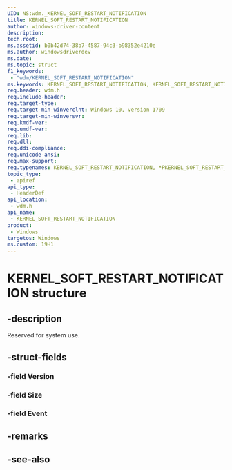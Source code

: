 ```yaml
---
UID: NS:wdm._KERNEL_SOFT_RESTART_NOTIFICATION
title: KERNEL_SOFT_RESTART_NOTIFICATION
author: windows-driver-content
description: 
tech.root:
ms.assetid: b0b42d74-38b7-4587-94c3-b98352e4210e
ms.author: windowsdriverdev
ms.date: 
ms.topic: struct
f1_keywords:
 - "wdm/KERNEL_SOFT_RESTART_NOTIFICATION"
ms.keywords: KERNEL_SOFT_RESTART_NOTIFICATION, KERNEL_SOFT_RESTART_NOTIFICATION, *PKERNEL_SOFT_RESTART_NOTIFICATION, 
req.header: wdm.h
req.include-header:
req.target-type:
req.target-min-winverclnt: Windows 10, version 1709
req.target-min-winversvr:
req.kmdf-ver:
req.umdf-ver:
req.lib:
req.dll:
req.ddi-compliance:
req.unicode-ansi:
req.max-support:
req.typenames: KERNEL_SOFT_RESTART_NOTIFICATION, *PKERNEL_SOFT_RESTART_NOTIFICATION
topic_type: 
 - apiref
api_type: 
 - HeaderDef
api_location: 
 - wdm.h
api_name: 
 - KERNEL_SOFT_RESTART_NOTIFICATION
product: 
 - Windows
targetos: Windows
ms.custom: 19H1
---
```


# KERNEL_SOFT_RESTART_NOTIFICATION structure

## -description

Reserved for system use.

## -struct-fields

### -field Version
 
### -field Size
 
### -field Event
 

## -remarks

## -see-also
